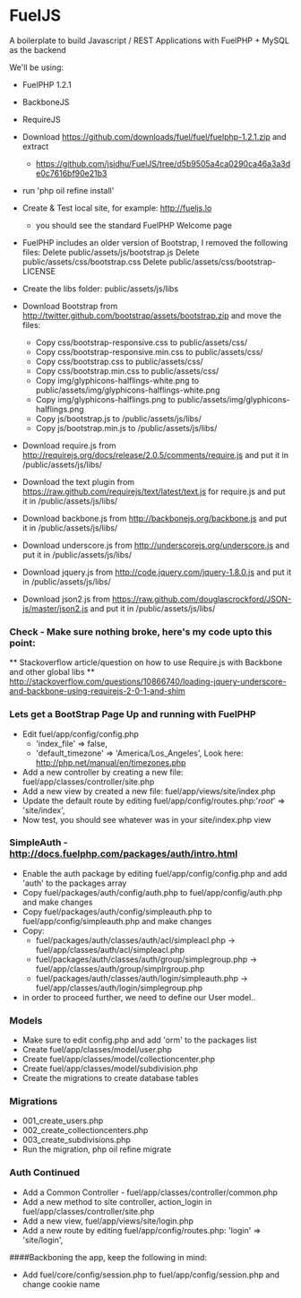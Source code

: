 FuelJS
======

A boilerplate to build Javascript / REST Applications with FuelPHP + MySQL as the backend

We'll be using:

* FuelPHP 1.2.1
* BackboneJS
* RequireJS

* Download https://github.com/downloads/fuel/fuel/fuelphp-1.2.1.zip and extract
    * https://github.com/jsidhu/FuelJS/tree/d5b9505a4ca0290ca46a3a3de0c7616bf90e21b3
* run 'php oil refine install'
* Create & Test local site, for example: http://fueljs.lo
    * you should see the standard FuelPHP Welcome page
* FuelPHP includes an older version of Bootstrap, I removed the following files:
    Delete public/assets/js/bootstrap.js
   	Delete public/assets/css/bootstrap.css
   	Delete public/assets/css/bootstrap-LICENSE
* Create the libs folder: public/assets/js/libs
* Download Bootstrap from http://twitter.github.com/bootstrap/assets/bootstrap.zip and move the files:
	* Copy css/bootstrap-responsive.css to public/assets/css/
	* Copy css/bootstrap-responsive.min.css to public/assets/css/
	* Copy css/bootstrap.css to public/assets/css/
	* Copy css/bootstrap.min.css to public/assets/css/
	* Copy img/glyphicons-halflings-white.png to public/assets/img/glyphicons-halflings-white.png
	* Copy img/glyphicons-halflings.png to public/assets/img/glyphicons-halflings.png
	* Copy js/bootstrap.js to /public/assets/js/libs/
	* Copy js/bootstrap.min.js to /public/assets/js/libs/

* Download require.js from http://requirejs.org/docs/release/2.0.5/comments/require.js and put it in /public/assets/js/libs/
* Download the text plugin from https://raw.github.com/requirejs/text/latest/text.js for require.js and put it in /public/assets/js/libs/
* Download backbone.js from http://backbonejs.org/backbone.js and put it in /public/assets/js/libs/
* Download underscore.js from http://underscorejs.org/underscore.js and put it in /public/assets/js/libs/
* Download jquery.js from http://code.jquery.com/jquery-1.8.0.js and put it in /public/assets/js/libs/
* Download json2.js from https://raw.github.com/douglascrockford/JSON-js/master/json2.js and put it in /public/assets/js/libs/

### Check - Make sure nothing broke, here's my code upto this point: 

** Stackoverflow article/question on how to use Require.js with Backbone and other global libs
** http://stackoverflow.com/questions/10866740/loading-jquery-underscore-and-backbone-using-requirejs-2-0-1-and-shim

### Lets get a BootStrap Page Up and running with FuelPHP
* Edit fuel/app/config/config.php
    * 'index_file'  => false,
    * 'default_timezone'   => 'America/Los_Angeles',   Look here: http://php.net/manual/en/timezones.php
* Add a new controller by creating a new file: fuel/app/classes/controller/site.php
* Add a new view by created a new file: fuel/app/views/site/index.php
* Update the default route by editing fuel/app/config/routes.php:'_root_'  => 'site/index',
* Now test, you should see whatever was in your site/index.php view

### SimpleAuth - http://docs.fuelphp.com/packages/auth/intro.html
* Enable the auth package by editing fuel/app/config/config.php and add 'auth' to the packages array
* Copy fuel/packages/auth/config/auth.php to fuel/app/config/auth.php and make changes
* Copy fuel/packages/auth/config/simpleauth.php to fuel/app/config/simpleauth.php and make changes
* Copy:
    * fuel/packages/auth/classes/auth/acl/simpleacl.php -> fuel/app/classes/auth/acl/simpleacl.php
    * fuel/packages/auth/classes/auth/group/simplegroup.php -> fuel/app/classes/auth/group/simplrgroup.php
    * fuel/packages/auth/classes/auth/login/simpleauth.php -> fuel/app/classes/auth/login/simplegroup.php
* in order to proceed further, we need to define our User model..

### Models
* Make sure to edit config.php and add 'orm' to the packages list
* Create fuel/app/classes/model/user.php
* Create fuel/app/classes/model/collectioncenter.php
* Create fuel/app/classes/model/subdivision.php
* Create the migrations to create database tables

### Migrations
* 001_create_users.php
* 002_create_collectioncenters.php
* 003_create_subdivisions.php
* Run the migration, php oil refine migrate

### Auth Continued
* Add a Common Controller - fuel/app/classes/controller/common.php
* Add a new method to site controller, action_login in fuel/app/classes/controller/site.php
* Add a new view, fuel/app/views/site/login.php
* Add a new route by editing fuel/app/config/routes.php: 'login'   => 'site/login',

####Backboning the app, keep the following in mind:
* Add fuel/core/config/session.php to fuel/app/config/session.php and change cookie name